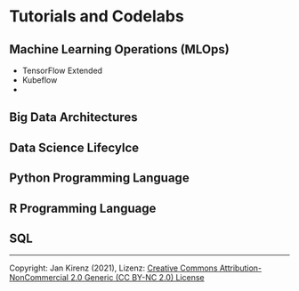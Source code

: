# Tutorials and Codelabs

## Machine Learning Operations (MLOps)

- TensorFlow Extended
- Kubeflow
- 

## Big Data Architectures

## Data Science Lifecylce

## Python Programming Language

## R Programming Language

## SQL


---

Copyright: Jan Kirenz (2021), Lizenz: [Creative Commons Attribution-NonCommercial 2.0 Generic (CC BY-NC 2.0) License](https://creativecommons.org/licenses/by-nc/2.0/)
